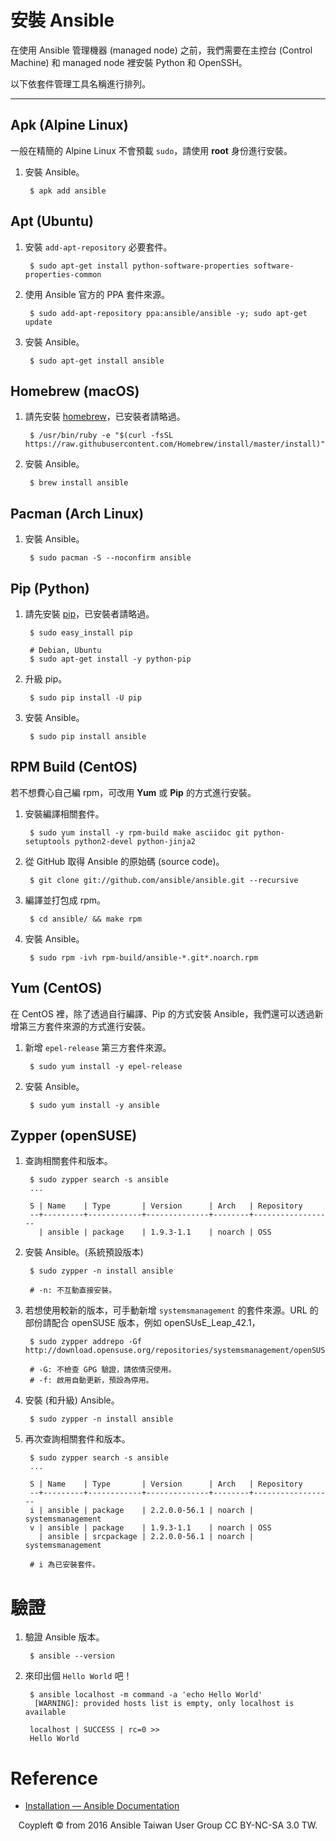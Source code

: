 # 安裝 Ansible

在使用 Ansible 管理機器 (managed node) 之前，我們需要在主控台 (Control Machine) 和 managed node 裡安裝 Python 和 OpenSSH。

以下依套件管理工具名稱進行排列。

---

## Apk (Alpine Linux)

一般在精簡的 Alpine Linux 不會預載 `sudo`，請使用 **root** 身份進行安裝。  

1. 安裝 Ansible。
    
        $ apk add ansible

## Apt (Ubuntu) 

1. 安裝 `add-apt-repository` 必要套件。

        $ sudo apt-get install python-software-properties software-properties-common

2. 使用 Ansible 官方的 PPA 套件來源。

        $ sudo add-apt-repository ppa:ansible/ansible -y; sudo apt-get update

3. 安裝 Ansible。
    
        $ sudo apt-get install ansible

## Homebrew (macOS)

1. 請先安裝 [homebrew](http://brew.sh/index_zh-tw.html)，已安裝者請略過。

        $ /usr/bin/ruby -e "$(curl -fsSL https://raw.githubusercontent.com/Homebrew/install/master/install)"

2. 安裝 Ansible。

        $ brew install ansible

## Pacman (Arch Linux)

1. 安裝 Ansible。

        $ sudo pacman -S --noconfirm ansible

## Pip (Python)

1. 請先安裝 [pip](https://pypi.python.org/pypi/pip)，已安裝者請略過。

        $ sudo easy_install pip

        # Debian, Ubuntu
        $ sudo apt-get install -y python-pip

2. 升級 pip。

        $ sudo pip install -U pip

3. 安裝 Ansible。
        
        $ sudo pip install ansible

## RPM Build (CentOS)

若不想費心自己編 rpm，可改用 **Yum** 或 **Pip** 的方式進行安裝。

1. 安裝編譯相關套件。

        $ sudo yum install -y rpm-build make asciidoc git python-setuptools python2-devel python-jinja2

2. 從 GitHub 取得 Ansible 的原始碼 (source code)。

        $ git clone git://github.com/ansible/ansible.git --recursive

3. 編譯並打包成 rpm。

        $ cd ansible/ && make rpm

4. 安裝 Ansible。

        $ sudo rpm -ivh rpm-build/ansible-*.git*.noarch.rpm

## Yum (CentOS)

在 CentOS 裡，除了透過自行編譯、Pip 的方式安裝 Ansible，我們還可以透過新增第三方套件來源的方式進行安裝。

1. 新增 `epel-release` 第三方套件來源。

        $ sudo yum install -y epel-release

2. 安裝 Ansible。

        $ sudo yum install -y ansible

## Zypper (openSUSE)

1. 查詢相關套件和版本。

        $ sudo zypper search -s ansible
        ...

        S | Name    | Type       | Version      | Arch   | Repository
        --+---------+------------+--------------+--------+------------------
          | ansible | package    | 1.9.3-1.1    | noarch | OSS

2. 安裝 Ansible。(系統預設版本)
    
        $ sudo zypper -n install ansible

        # -n: 不互動直接安裝。

3. 若想使用較新的版本，可手動新增 `systemsmanagement` 的套件來源。URL 的部份請配合 openSUSE 版本，例如 openSUsE_Leap_42.1， 

        $ sudo zypper addrepo -Gf http://download.opensuse.org/repositories/systemsmanagement/openSUSE_Leap_42.1/systemsmanagement.repo

        # -G: 不檢查 GPG 驗證，請依情況使用。
        # -f: 啟用自動更新，預設為停用。

4. 安裝 (和升級) Ansible。

        $ sudo zypper -n install ansible

5. 再次查詢相關套件和版本。

        $ sudo zypper search -s ansible
        ...

        S | Name    | Type       | Version      | Arch   | Repository
        --+---------+------------+--------------+--------+------------------
        i | ansible | package    | 2.2.0.0-56.1 | noarch | systemsmanagement
        v | ansible | package    | 1.9.3-1.1    | noarch | OSS
          | ansible | srcpackage | 2.2.0.0-56.1 | noarch | systemsmanagement

        # i 為已安裝套件。

# 驗證

1. 驗證 Ansible 版本。

        $ ansible --version

2. 來印出個 `Hello World` 吧！

        $ ansible localhost -m command -a 'echo Hello World'
         [WARNING]: provided hosts list is empty, only localhost is available

        localhost | SUCCESS | rc=0 >>
        Hello World

# Reference

- [Installation — Ansible Documentation](http://docs.ansible.com/ansible/intro_installation.html)

<div style="text-align: center;">
Coypleft © from 2016 Ansible Taiwan User Group CC BY-NC-SA 3.0 TW.
</div>

